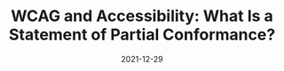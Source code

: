 ---
date: 2021-12-29
permalink: false
publisher: boiaorg
tags:
  - accessibility
  - wcag
  - conformance
target_url: https://www.boia.org/blog/wcag-and-accessibility-what-is-a-statement-of-partial-conformance
title: "WCAG and Accessibility: What Is a Statement of Partial Conformance?"
---